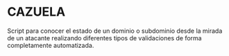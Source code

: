# CAZUELA
Script para conocer el estado de un dominio o subdominio desde la mirada de un atacante realizando diferentes tipos de validaciones de forma completamente automatizada.   
